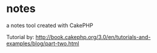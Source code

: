 # notes
a notes tool created with CakePHP

Tutorial by: http://book.cakephp.org/3.0/en/tutorials-and-examples/blog/part-two.html

